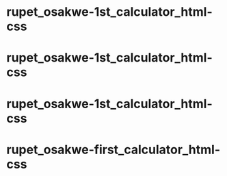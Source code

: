 # rupet_osakwe-1st_calculator_html-css
# rupet_osakwe-1st_calculator_html-css
# rupet_osakwe-1st_calculator_html-css
# rupet_osakwe-first_calculator_html-css
